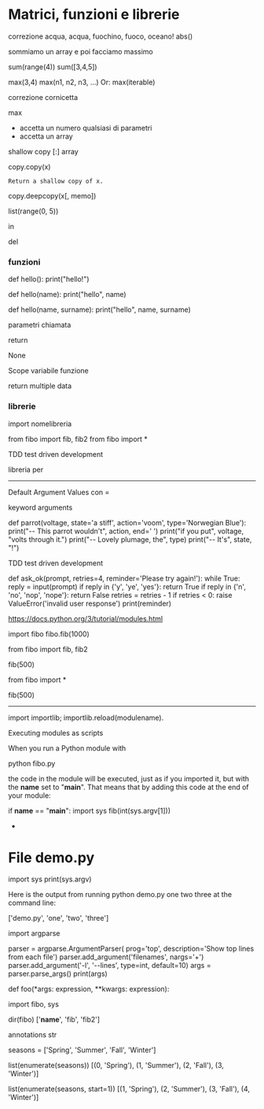 # Matrici, funzioni e librerie  

correzione acqua, acqua, fuochino, fuoco, oceano!
abs()

sommiamo un array
e poi facciamo massimo

sum(range(4))
sum([3,4,5])

max(3,4)
max(n1, n2, n3, ...)
Or:
max(iterable)

correzione cornicetta

max
- accetta un numero qualsiasi di parametri
- accetta un array


shallow copy [:] array

copy.copy(x)

    Return a shallow copy of x.

copy.deepcopy(x[, memo])


list(range(0, 5))

in

del

### funzioni

def hello():
    print("hello!")

def hello(name):
    print("hello", name)

def hello(name, surname):
    print("hello", name, surname)


parametri
chiamata

return

None

Scope variabile funzione

return multiple data


### librerie

import nomelibreria

from fibo import fib, fib2
from fibo import *


TDD test driven development


libreria per 







---

Default Argument Values con =


keyword arguments 

def parrot(voltage, state='a stiff', action='voom', type='Norwegian Blue'):
    print("-- This parrot wouldn't", action, end=' ')
    print("if you put", voltage, "volts through it.")
    print("-- Lovely plumage, the", type)
    print("-- It's", state, "!")


TDD test driven development

def ask_ok(prompt, retries=4, reminder='Please try again!'):
    while True:
        reply = input(prompt)
        if reply in {'y', 'ye', 'yes'}:
            return True
        if reply in {'n', 'no', 'nop', 'nope'}:
            return False
        retries = retries - 1
        if retries < 0:
            raise ValueError('invalid user response')
        print(reminder)



https://docs.python.org/3/tutorial/modules.html

import fibo
fibo.fib(1000)

from fibo import fib, fib2

fib(500)

from fibo import *

fib(500)

---
import importlib; importlib.reload(modulename).

Executing modules as scripts

When you run a Python module with

python fibo.py <arguments>

the code in the module will be executed, just as if you imported it, but with the __name__ set to "__main__". That means that by adding this code at the end of your module:

if __name__ == "__main__":
    import sys
    fib(int(sys.argv[1]))

-
# File demo.py
import sys
print(sys.argv)

Here is the output from running python demo.py one two three at the command line:

['demo.py', 'one', 'two', 'three']



import argparse

parser = argparse.ArgumentParser(
    prog='top',
    description='Show top lines from each file')
parser.add_argument('filenames', nargs='+')
parser.add_argument('-l', '--lines', type=int, default=10)
args = parser.parse_args()
print(args)



def foo(*args: expression, **kwargs: expression):


import fibo, sys

dir(fibo)
['__name__', 'fib', 'fib2']




annotations
str



seasons = ['Spring', 'Summer', 'Fall', 'Winter']

list(enumerate(seasons))
[(0, 'Spring'), (1, 'Summer'), (2, 'Fall'), (3, 'Winter')]

list(enumerate(seasons, start=1))
[(1, 'Spring'), (2, 'Summer'), (3, 'Fall'), (4, 'Winter')]